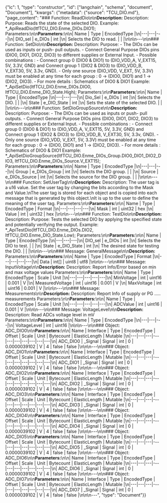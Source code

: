{"lc": 1, "type": "constructor", "id": ["langchain", "schema", "document", "Document"], "kwargs": {"metadata": {"source": "TCU_DIO.md"}, "page_content": "### Function: ReadDio\n\n**Description:** Description: Purpose: Reads the state of the selected DIO. Example: *_ApiReadDio(ItfTCU_DIO.Enme_DIOs.DIO1); Parameters:\n\n**Parameters:**\n\n| Name | Type | EncodedType |\n|---|---|---|\n| DIO_sel | e_DIOs | int |\n| Selects the DIO to read. |  |  |\n\n\n---\n\n### Function: SetDio\n\n**Description:** Description: Purpose: - The DIOs can be used as inputs or push- pull outputs. - Connect General Purpose DIOs pins (DIO0, DIO1, DIO2, DIO3) to different supplies or External Input. - Possible combinations : - Connect group 0 (DIO0 & DIO1) to (DIO_VDD_A, V_EXT15, 5V, 3.3V, GND) and Connect group 1 (DIO2 & DIO3) to (DIO_VDD_B, V_EXT30, 5V, 3.3v, GND). - Only one source (DIO_VDD, V_EXT, 5V, 3.3V) must be enabled at any time for each group : 0 -> (DIO0, DIO1) and 1 -> (DIO2, DIO3). - For more details : Schematics of DIO0 & DIO1 Example: *_ApiSetDio(ItfTCU_DIO.Enme_DIOs.DIO0, ItfTCU_DIO.Enme_DIO_State.High); Parameters:\n\n**Parameters:**\n\n| Name | Type | EncodedType |\n|---|---|---|\n| Dio_Sel | e_DIOs | int |\n| Selects the DIO. |  |  |\n| State | e_DIO_State | int |\n| Sets the state of the selected DIO. |  |  |\n\n\n---\n\n### Function: SetDioGroupSource\n\n**Description:** Description: Purpose: - The DIOs can be used as inputs or push- pull outputs. - Connect General Purpose DIOs pins (DIO0, DIO1, DIO2, DIO3) to different supplies or External Input. - Possible combinations : - Connect group 0 (DIO0 & DIO1) to (DIO_VDD_A, V_EXT15, 5V, 3.3V, GND) and Connect group 1 (DIO2 & DIO3) to (DIO_VDD_B, V_EXT30, 5V, 3.3v, GND). - Only one source (DIO_VDD, V_EXT, 5V, 3.3V) must be enabled at any time for each group : 0 -> (DIO0, DIO1) and 1 -> (DIO2, DIO3). - For more details : Schematics of DIO0 & DIO1 Example: *_ApiSetDioGroupSource(ItfTCU_DIO.Enme_DIOs_Group.DIO0_DIO1_DIO2_DIO3, ItfTCU_DIO.Enme_DIOs_Source.V_EXT15); Parameters:\n\n**Parameters:**\n\n| Name | Type | EncodedType |\n|---|---|---|\n| Group | e_DIOs_Group | int |\n| Selects the DIO group. |  |  |\n| Source | e_DIOs_Source | int |\n| Selects the source for the DIO group. |  |  |\n\n\n---\n\n### Function: SetUserTag\n\n**Description:** Description: The user tag is a u16 value. Set the user tag by changing the bits according to the Mask and Value.\nThe user tag is stored for each object and is copied into each message that is generated by this object.\nIt is up to the user to define the meaning of the user tag. Parameters:\n\n**Parameters:**\n\n| Name | Type | EncodedType | Format |\n|---|---|---|---|\n| Mask | int | uint32 | hex |\n| Value | int | uint32 | hex |\n\n\n---\n\n### Function: TestDio\n\n**Description:** Description: Purpose: Tests the selected DIO by applying the specified state and potentially verifying the output. Example: *_ApiTestDio(ItfTCU_DIO.Enme_DIOs.DIO2, ItfTCU_DIO.Enme_DIO_State.Low); Parameters:\n\n**Parameters:**\n\n| Name | Type | EncodedType |\n|---|---|---|\n| DIO_sel | e_DIOs | int |\n| Selects the DIO to test. |  |  |\n| State | e_DIO_State | int |\n| The desired state for testing the DIO. |  |  |\n\n\n---\n\n### Message: GeneralMessage\n\n**Description:** Parameters:\n\n**Parameters:**\n\n| Name | Type | EncodedType | Format |\n|---|---|---|---|\n| Data | int[] | uint8 | utf8 |\n\n\n---\n\n### Message: InputVoltage\n\n**Description:** Description: Report Info/Error based on min and max voltage values Parameters:\n\n**Parameters:**\n\n| Name | Type | EncodedType | Scale | Unit |\n|---|---|---|---|---|\n| MinVoltage | int | uint16 | 0.001 | V |\n| MeasuredVoltage | int | uint16 | 0.001 | V |\n| MaxVoltage | int | uint16 | 0.001 | V |\n\n\n---\n\n### Message: Measurements\n\n**Description:** Description: Report Info of supply or PG ..... measurements Parameters:\n\n**Parameters:**\n\n| Name | Type | EncodedType | Scale | Unit |\n|---|---|---|---|---|\n| ADCValue | int | uint16 | 0.001 | V |\n\n\n---\n\n### Message: VoltageLevel\n\n**Description:** Description: Read ADCs voltage level in mV Parameters:\n\n**Parameters:**\n\n| Name | Type | EncodedType |\n|---|---|---|\n| VoltageLevel | int | uint16 |\n\n\n---\n\n### Object: ADC_DIO0\n\n**Parameters:**\n\n| Name | Interface | Type | EncodedType | Offset | Scale | Unit | Bytecount | ElasticLength | Mutable |\n|---|---|---|---|---|---|---|---|---|---|\n| ADC_DIO0 | _Signal | Signal | int | 0 | 0.0000039102 | V | 4 | false | false |\n\n\n---\n\n### Object: ADC_DIO1\n\n**Parameters:**\n\n| Name | Interface | Type | EncodedType | Offset | Scale | Unit | Bytecount | ElasticLength | Mutable |\n|---|---|---|---|---|---|---|---|---|---|\n| ADC_DIO1 | _Signal | Signal | int | 0 | 0.0000039102 | V | 4 | false | false |\n\n\n---\n\n### Object: ADC_DIO2\n\n**Parameters:**\n\n| Name | Interface | Type | EncodedType | Offset | Scale | Unit | Bytecount | ElasticLength | Mutable |\n|---|---|---|---|---|---|---|---|---|---|\n| ADC_DIO2 | _Signal | Signal | int | 0 | 0.0000039102 | V | 4 | false | false |\n\n\n---\n\n### Object: ADC_DIO3\n\n**Parameters:**\n\n| Name | Interface | Type | EncodedType | Offset | Scale | Unit | Bytecount | ElasticLength | Mutable |\n|---|---|---|---|---|---|---|---|---|---|\n| ADC_DIO3 | _Signal | Signal | int | 0 | 0.0000039102 | V | 4 | false | false |\n\n\n---\n\n### Object: ADC_DIO4\n\n**Parameters:**\n\n| Name | Interface | Type | EncodedType | Offset | Scale | Unit | Bytecount | ElasticLength | Mutable |\n|---|---|---|---|---|---|---|---|---|---|\n| ADC_DIO4 | _Signal | Signal | int | 0 | 0.0000039102 | V | 4 | false | false |\n\n\n---\n\n### Object: ADC_DIO5\n\n**Parameters:**\n\n| Name | Interface | Type | EncodedType | Offset | Scale | Unit | Bytecount | ElasticLength | Mutable |\n|---|---|---|---|---|---|---|---|---|---|\n| ADC_DIO5 | _Signal | Signal | int | 0 | 0.0000039102 | V | 4 | false | false |\n\n\n---\n\n### Object: ADC_DIO6\n\n**Parameters:**\n\n| Name | Interface | Type | EncodedType | Offset | Scale | Unit | Bytecount | ElasticLength | Mutable |\n|---|---|---|---|---|---|---|---|---|---|\n| ADC_DIO6 | _Signal | Signal | int | 0 | 0.0000039102 | V | 4 | false | false |\n\n\n---\n\n### Object: ADC_DIO7\n\n**Parameters:**\n\n| Name | Interface | Type | EncodedType | Offset | Scale | Unit | Bytecount | ElasticLength | Mutable |\n|---|---|---|---|---|---|---|---|---|---|\n| ADC_DIO7 | _Signal | Signal | int | 0 | 0.0000039102 | V | 4 | false | false |\n\n\n---", "type": "Document"}}